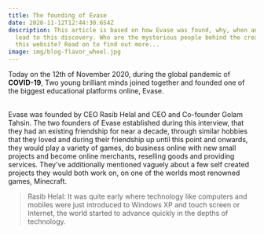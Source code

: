 ```yaml
---
title: The founding of Evase
date: 2020-11-12T12:44:30.654Z
description: This article is based on how Evase was found, why, when and what
  lead to this discovery. Who are the mysterious people behind the creation of
  this website? Read on to find out more...
image: img/blog-flavor_wheel.jpg
---
```



Today on the 12th of November 2020, during the global pandemic of **COVID-19**, Two young brilliant minds joined together and founded one of the biggest educational platforms online, Evase. <br></br>

Evase was founded by CEO Rasib Helal and CEO and Co-founder Golam Tahsin. The two founders of Evase established during this interview, that they had an existing friendship for near a decade, through similar hobbies that they loved and during their friendship up until this point and onwards, they would play a variety of games, do business online with new small projects and become online merchants, reselling goods and providing services.  They've additionally mentioned vaguely about a few self created projects they would both work on, on one of the worlds most renowned games, Minecraft.

> Rasib Helal:  It was quite early where technology like computers and mobiles were just introduced to Windows XP and touch screen or Internet, the world started to advance quickly in the depths of technology.